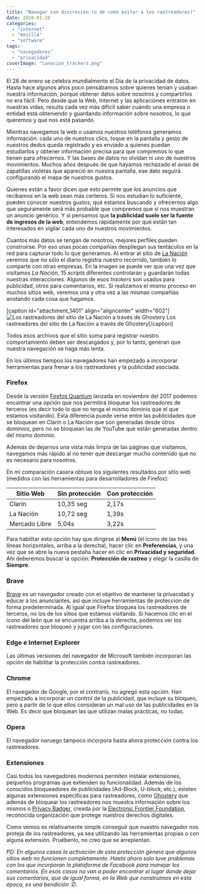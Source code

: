 ```yaml
---
title: "Navegar con discreción (o de como evitar a los rastreadores)"
date: 2018-01-28
categories: 
  - "internet"
  - "mozilla"
  - "software"
tags: 
  - "navegadores"
  - "privacidad"
coverImage: "lanacion_trackers.png"
---
```


El 28 de enero se celebra mundialmente el Día de la privacidad de datos. Hasta hace algunos años poco pensábamos sobre quienes tenían y usaban nuestra información, porque obtener datos sobre nosotros y compartirlos no era fácil. Pero desde que la Web, Internet y las aplicaciones entraron en nuestras vidas, resulta cada vez más difícil saber cuándo una empresa o entidad está obteniendo y guardando información sobre nosotros, lo que queremos y qué nos está pasando.

Mientras navegamos la web o usamos nuestros teléfonos generamos información: cada uno de nuestros clics, toque en la pantalla y gesto de nuestros dedos queda registrado y es enviado a quienes puedan estudiarlos y obtener información precisa para que compremos lo que tienen para ofrecernos. Y las bases de datos no olvidan ni uno de nuestros movimientos. Muchos años después de que hayamos rechazado el aviso de zapatillas violetas que apareció en nuestra pantalla, ese dato seguirá configurando el mapa de nuestros gustos.

Quienes están a favor dicen que esto permite que los anuncios que recibamos en la web sean más certeros. Si nos estudian lo suficiente, pueden conocer nuestros gustos, qué estamos buscando y ofrecernos algo que seguramente será más probable que compremos que si nos muestran un anuncio genérico. Y si pensamos que **la publicidad suele ser la fuente de ingresos de la web**, entendemos rápidamente por qué están tan interesados en vigilar cada uno de nuestros movimientos.

Cuantos más datos se tengan de nosotros, mejores perfiles pueden construirse. Por eso unas pocas compañías despliegan sus tentáculos en la red para capturar todo lo que generamos. Al entrar al sitio de [La Nación](https://www.lanacion.com.ar) veremos que no sólo el diario registra nuestro recorrido, también lo comparte con otras empresas. En la imagen se puede ver que una vez que visitamos _La Nación_, 15 _scripts_ diferentes controlarán y guardarán todas nuestras interacciones. Algunos de esos _trackers_ son usados para publicidad, otros para comentarios, etc. Si realizamos el mismo proceso en muchos sitios web, veremos una y otra vez a las mismas compañías anotando cada cosa que hagamos.

\[caption id="attachment\_1401" align="aligncenter" width="602"\]![Los rastreadores del sitio de La Nación a través de Ghostery](images/lanacion_trackers.png) Los rastreadores del sitio de La Nación a través de Ghostery\[/caption\]

Todos esos archivos que el sitio suma para registrar nuestro comportamiento deben ser descargados y, por lo tanto, generan que nuestra navegación se haga más lenta.

En los últimos tiempos los navegadores han empezado a incorporar herramientas para frenar a los rastreadores y la publicidad asociada.

### Firefox

Desde la versión [Firefox Quantum](https://www.mozilla.org/es-AR/) lanzada en noviembre del 2017 podemos encontrar una opción que nos permitirá bloquear los rastreadores de terceros (es decir todo lo que no tenga el mismo dominio que el que estamos visitando). Esta diferencia puede verse entre las publicidades que se bloquean en Clarín o La Nación que son generadas desde otros dominios, pero no se bloquean las de YouTube que están generadas dentro del mismo dominio.

Además de dejarnos una vista más limpia de las páginas que visitamos, navegamos más rápido al no tener que descargar mucho contenido que no es necesario para nosotros.

En mi comparación casera obtuve los siguientes resultados por sitio web (medidos con las herramientas para desarrolladores de Firefox):

| Sitio Web | Sin protección | Con protección |
| --- | --- | --- |
| Clarín | 10,35 seg | 2,17s |
| La Nación | 10,72 seg | 1,39s |
| Mercado Libre | 5,04s | 3,22s |

Para habilitar esta opción hay que dirigirse al **Menú** (el ícono de las tres líneas horizontales, arriba a la derecha), hacer clic en **Preferencias**, y una vez que se abre la nueva pestaña hacer en clic en **Privacidad y seguridad**. Ahí deberemos buscar la opción: **Protección de rastreo** y elegir la casilla de **Siempre**.

### Brave

[Brave](https://www.brave.com/) es un navegador creado con el objetivo de mantener la privacidad y educar a los anunciantes, así que incluye herramientas de protección de forma predeterminada. Al igual que Firefox bloquea los rastreadores de terceros, no los de los sitios que estamos visitando. Si hacemos clic en el ícono del león que se encuentra arriba a la derecha, podemos ver los rastreadores que bloqueó y jugar con las configuraciones.

### Edge e Internet Explorer

Las últimas versiones del navegador de Microsoft también incorporan las opción de habilitar la protección contra rastreadores.

### Chrome

El navegador de Google, por el contrario, no agregó esta opción. Han empezado a incorporar un control de la publicidad, que incluye su bloqueo, pero a partir de lo que ellos consideran un mal uso de las publicidades en la Web. Es decir que bloquean las que utilizan malas prácticas, no todas.

### Opera

El navegador noruego tampoco incorpora hasta ahora protección contra los rastreadores.

### Extensiones

Casi todos los navegadores modernos permiten instalar extensiones, pequeños programas que extienden su funcionalidad. Además de los conocidos bloqueadores de publicidades (Ad-Block, U-block, etc.), existen algunas extensiones específicas para rastreadores, como [Ghostery](https://www.ghostery.com/) que además de bloquear los rastreadores nos muestra información sobre los mismos o [Privacy Badger](https://www.eff.org/privacybadger), creada por la [Electronic Frontier Foundation](https://www.eff.org/), reconocida organización que protege nuestros derechos digitales.

Como vemos es relativamente simple conseguir que nuestro navegador nos proteja de los rastreadores, ya sea utilizando las herramientas propias o con alguna extensión. Pruébenlo, no creo que se arrepientan.

_PD: En algunos casos la activación de esta protección genera que algunos sitios web no funcionen completamente. Hasta ahora solo tuve problemas con los que incorporan la plataforma de Facebook para manejar los comentarios. En esos casos no van a poder encontrar el lugar donde dejar sus comentarios, que de igual forma, en la Web que construimos en esta época, es una bendición :D_.
